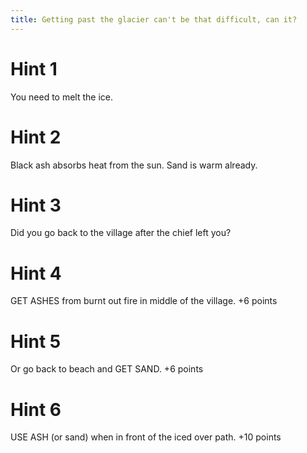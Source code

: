 ```yaml
---
title: Getting past the glacier can't be that difficult, can it?
---
```

# Hint 1
You need to melt the ice.

# Hint 2
Black ash absorbs heat from the sun. Sand is warm already.

# Hint 3
Did you go back to the village after the chief left you?

# Hint 4
GET ASHES from burnt out fire in middle of the village.  +6 points

# Hint 5
Or go back to beach and GET SAND.                        +6 points

# Hint 6
USE ASH (or sand) when in front of the iced over path.  +10 points

